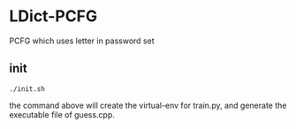 # LDict-PCFG
PCFG which uses letter in password set

## init
```shell script
./init.sh
```
the command above will create the virtual-env for train.py, and generate the executable file of guess.cpp.
